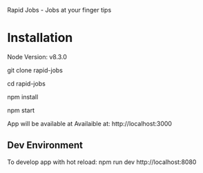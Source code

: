 Rapid Jobs - Jobs at your finger tips

# Installation

Node Version: v8.3.0


git clone rapid-jobs

cd rapid-jobs

npm install

npm start

App will be available at Availaible at: http://localhost:3000

## Dev Environment
To develop app with hot reload:
npm run dev
http://localhost:8080
